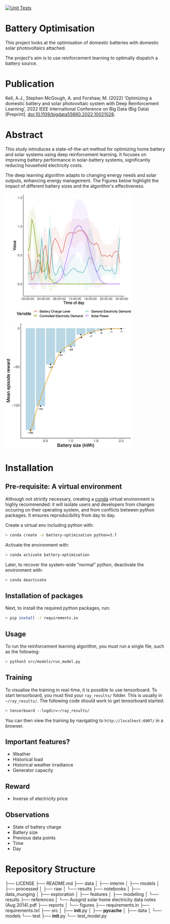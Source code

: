 [![Unit Tests](https://github.com/alexanderkell/battery-optimisation/actions/workflows/pytest.yaml/badge.svg)](https://github.com/alexanderkell/battery-optimisation/actions/workflows/pytest.yaml)

Battery Optimisation
==============================

This project looks at the optimisation of domestic batteries with domestic solar photovoltaics attached.

The project's aim is to use reinforcement learning to optimally dispatch a battery source.

Publication
===========
Kell, A.J., Stephen McGough, A. and Forshaw, M. (2022) ‘Optimizing a domestic battery and solar photovoltaic system with Deep Reinforcement Learning’, 2022 IEEE International Conference on Big Data (Big Data) [Preprint]. [doi:10.1109/bigdata55660.2022.10021028](https://doi.org/10.1109/bigdata55660.2022.10021028).

Abstract
========
This study introduces a state-of-the-art method for optimizing home battery and solar systems using deep reinforcement learning. It focuses on improving battery performance in solar-battery systems, significantly reducing household electricity costs. 

The deep learning algorithm adapts to changing energy needs and solar outputs, enhancing energy management. The Figures below highlight the impact of different battery sizes and the algorithm's effectiveness. 

<p float="left">
  <img src="/reports/figures/best_controller_plot.png" width="400" />
  <img src="/reports/figures/testing_barchat.png" width="400" /> 
</p>



Installation
============

Pre-requisite: A virtual environment
------------------------------------

Although not strictly necessary, creating a [conda](https://www.anaconda.com/what-is-anaconda/)
virtual environment is highly recommended: it will isolate users and developers from changes
occuring on their operating system, and from conflicts between python packages. It ensures
reproducibility from day to day.

Create a virtual env including python with:

```bash
> conda create -n battery-optimisation python=3.7
```

Activate the environment with:

```bash
> conda activate battery-optimisation
```

Later, to recover the system-wide "normal" python, deactivate the environment with:

```bash
> conda deactivate
```

Installation of packages
------------------------

Next, to install the required python packages, run:

```bash
> pip install -r requirements.in
```

Usage
-----

To run the reinforcement learning algorithm, you must run a single file, such as the following:

```bash
> python3 src/models/run_model.py   
```

Training
--------

To visualise the training in real-time, it is possible to use tensorboard. To start tensorboard, you must find your `ray_results/` folder. This is usually in `~/ray_results/`. The following code should work to get tensorboard started:

```bash
> tensorboard --logdir=~/ray_results/
```

You can then view the training by navigating to `http://localhost:6007/` in a browser.


Important features?
-------------------

- Weather
- Historical load
- Historical weather irradiance
- Generator capacity


Reward
------

- Inverse of electricity price 

Observations
------------

- State of battery charge
- Battery size
- Previous data points
- Time
- Day

Repository Structure
====================

├── LICENSE 
├── README.md
├── data
│   ├── interim
│   ├── models
│   ├── processed
│   ├── raw
│   └── results
├── notebooks
│   ├── data_munging
│   ├── exploration
│   ├── features
│   ├── modelling
│   └── results
├── references
│   └── Ausgrid solar home electricity data notes (Aug 2014).pdf
├── reports
│   └── figures
├── requirements.in
├── requirements.txt
├── src
│   ├── __init__.py
│   ├── __pycache__
│   ├── data
│   └── models
└── test
    ├── __init__.py
    └── test_model.py



